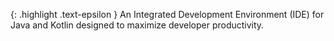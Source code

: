 <!-- LOCATION -->
<!-- _includes/components/intellij-idea/ -->

<!-- INCLUDE -->
<!-- components/intellij-idea/intro.md -->


<!-- MAIN CONTENT -->

{: .highlight .text-epsilon }
An Integrated Development Environment (IDE) for Java and Kotlin designed to maximize developer productivity.
